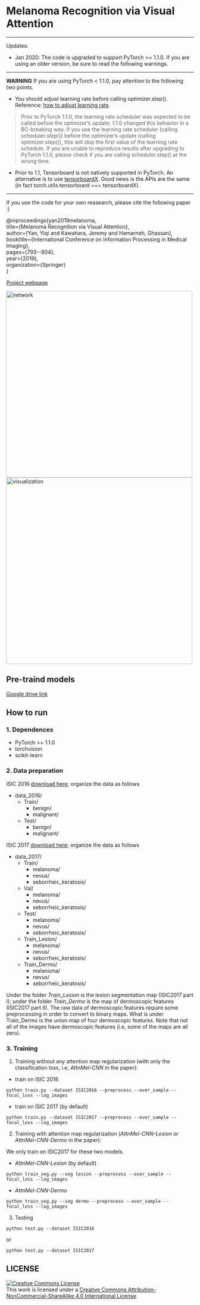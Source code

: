 # Melanoma Recognition via Visual Attention  

***
Updates:
* Jan 2020: The code is upgraded to support PyTorch >= 1.1.0. If you are using an older version, be sure to read the following warnings.

***

**WARNING** If you are using PyTorch < 1.1.0, pay attention to the following two points.
* You should adjust learning rate before calling optimizer.step(). Reference: [how to adjust learning rate](https://pytorch.org/docs/stable/optim.html#how-to-adjust-learning-rate).

>Prior to PyTorch 1.1.0, the learning rate scheduler was expected to be called before the optimizer’s update; 1.1.0 changed this behavior in a BC-breaking way. If you use the learning rate scheduler (calling scheduler.step()) before the optimizer’s update (calling optimizer.step()), this will skip the first value of the learning rate schedule. If you are unable to reproduce results after upgrading to PyTorch 1.1.0, please check if you are calling scheduler.step() at the wrong time.

* Prior to 1.1, Tensorboard is not natively supported in PyTorch. An alternative is to use [tensorboardX](https://github.com/lanpa/tensorboardX). Good news is the APIs are the same (in fact torch.utils.tensorboard === tensorboardX).  

***

If you use the code for your own reasearch, please cite the following paper :)

@inproceedings{yan2019melanoma,  
  title={Melanoma Recognition via Visual Attention},  
  author={Yan, Yiqi and Kawahara, Jeremy and Hamarneh, Ghassan},  
  booktitle={International Conference on Information Processing in Medical Imaging},  
  pages={793--804},  
  year={2019},  
  organization={Springer}  
}  

[Project webpage](https://saoyan.github.io/posts/2019/03/07)   

<img src="https://github.com/SaoYan/Attention-Skin/blob/master/assets/network.png" alt="network" width="500">  

<img src="https://github.com/SaoYan/Attention-Skin/blob/master/assets/atten.jpg" alt="visualization" width="500">  

## Pre-traind models

[Google drive link](https://drive.google.com/open?id=1dwnpHfTpy-zSe3jybPOmELxs51iQF1mG)  

## How to run

### 1. Dependences  

* PyTorch >= 1.1.0  
* torchvision  
* scikit-learn  

### 2. Data preparation  

ISIC 2016 [download here](https://challenge.kitware.com/#challenge/560d7856cad3a57cfde481ba); organize the data as follows  

* data_2016/  
  * Train/  
    * benign/  
    * malignant/  
  * Test/  
    * benign/  
    * malignant/  

ISIC 2017 [download here](https://challenge.kitware.com/#challenge/n/ISIC_2017%3A_Skin_Lesion_Analysis_Towards_Melanoma_Detection); organize the data as follows  

* data_2017/  
  * Train/  
    * melanoma/  
    * nevus/
    * seborrheic_keratosis/  
  * Val/  
    * melanoma/  
    * nevus/
    * seborrheic_keratosis/   
  * Test/  
    * melanoma/  
    * nevus/
    * seborrheic_keratosis/   
  * Train_Lesion/  
    * melanoma/  
    * nevus/
    * seborrheic_keratosis/   
  * Train_Dermo/  
    * melanoma/  
    * nevus/
    * seborrheic_keratosis/   

Under the folder *Train_Lesion* is the lesion segmentation map (ISIC2017 part I); under the folder *Train_Dermo* is the map of dermoscopic features (ISIC2017 part II). The raw data of dermoscopic features require some preprocessing in order to convert to binary maps. What is under Train_Dermo is the union map of four dermoscopic features. Note that not all of the images have dermoscopic features (i.e, some of the maps are all zero).  

### 3. Training

1. Training without any attention map regularization (with only the classification loss, i.e, *AttnMel-CNN* in the paper):  

* train on ISIC 2016  

```
python train.py --dataset ISIC2016 --preprocess --over_sample --focal_loss --log_images
```

* train on ISIC 2017 (by default)  

```
python train.py --dataset ISIC2017 --preprocess --over_sample --focal_loss --log_images
```

2. Training with attention map regularization (*AttnMel-CNN-Lesion* or *AttnMel-CNN-Dermo* in the paper):  

We only train on ISIC2017 for these two models.  

* *AttnMel-CNN-Lesion* (by default)  

```
python train_seg.py --seg lesion --preprocess --over_sample --focal_loss --log_images
```

* *AttnMel-CNN-Dermo*  

```
python train_seg.py --seg dermo --preprocess --over_sample --focal_loss --log_images
```

3. Testing

```
python test.py --dataset ISIC2016  
```

or

```
python test.py --dataset ISIC2017  
```

## LICENSE  

<a rel="license" href="http://creativecommons.org/licenses/by-nc-sa/4.0/"><img alt="Creative Commons License" style="border-width:0" src="https://i.creativecommons.org/l/by-nc-sa/4.0/88x31.png" /></a><br />This work is licensed under a <a rel="license" href="http://creativecommons.org/licenses/by-nc-sa/4.0/">Creative Commons Attribution-NonCommercial-ShareAlike 4.0 International License</a>.
